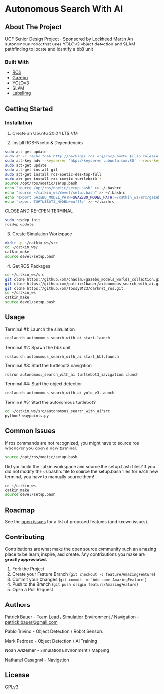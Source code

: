 # Autonomous Search With AI

## About The Project

UCF Senior Design Project - Sponsored by Lockheed Martin
An autonomous robot that uses YOLOv3 object detection and SLAM pathfinding to locate and identify a bb8 unit

### Built With

* [ROS](https://www.ros.org/)
* [Gazebo](http://gazebosim.org/)
* [YOLOv3](https://pjreddie.com/darknet/yolo/)
* [SLAM](https://github.com/xdspacelab/openvslam)
* [LabelImg](https://github.com/tzutalin/labelImg)

## Getting Started

### Installation
1. Create an Ubuntu 20.04 LTS VM

2. Install ROS-Noetic & Dependencies
```bash
sudo apt-get update
sudo sh -c 'echo "deb http://packages.ros.org/ros/ubuntu $(lsb_release -sc) main" > /etc/apt/sources.list.d/ros-latest.list'
sudo apt-key adv --keyserver 'hkp://keyserver.ubuntu.com:80' --recv-key C1CF6E31E6BADE8868B172B4F42ED6FBAB17C654
sudo apt-get update
sudo apt-get install git
sudo apt-get install ros-noetic-desktop-full
sudo apt-get install ros-noetic-turtlebot3-*
source /opt/ros/noetic/setup.bash
echo "source /opt/ros/noetic/setup.bash" >> ~/.bashrc
echo "source ~/catkin_ws/devel/setup.bash" >> ~/.bashrc
echo "export GAZEBO_MODEL_PATH=$GAZEBO_MODEL_PATH:~/catkin_ws/src/gazebo_models_worlds_collection/models" >> ~/.bashrc
echo "export TURTLEBOT3_MODEL=waffle" >> ~/.bashrc
```

CLOSE AND RE-OPEN TERMINAL

```bash
sudo rosdep init
rosdep update
```

3. Create Simulation Workspace
```bash
mkdir -p ~/catkin_ws/src
cd ~/catkin_ws/
catkin_make
source devel/setup.bash
```

4. Get ROS Packages
```bash
cd ~/catkin_ws/src
git clone https://github.com/chaolmu/gazebo_models_worlds_collection.git
git clone https://github.com/patrick1bauer/autonomous_search_with_ai.git
git clone https://github.com/Tossy0423/darknet_ros.git
cd ~/catkin_ws
catkin_make
source devel/setup.bash
```

## Usage

Terminal #1: Launch the simulation
```bash
roslaunch autonomous_search_with_ai start.launch
```

Terminal #2: Spawn the bb8 unit
```bash
roslaunch autonomous_search_with_ai start_bb8.launch
```

Terminal #3: Start the turtlebot3 navigation 
```bash
rosrun autonomous_search_with_ai turtlebot3_navigation.launch
```

Terminal #4: Start the object detection
```bash
roslaunch autonomous_search_with_ai yolo_v3.launch
```

Terminal #5: Start the autonomous turtlebot3
```bash
cd ~/catkin_ws/src/autonomous_search_with_ai/src
python3 waypoints.py
```

## Common Issues

If ros commands are not recognized, you might have to source ros whenever you open a new terminal.
```bash
source /opt/ros/noetic/setup.bash
```

Did you build the catkin workspace and source the setup.bash files?
If you did not modify the ~/.bashrc file to source the setup.bash files for each new terminal, you have to manually source them!
```bash
cd ~/catkin_ws
catkin_make
source devel/setup.bash
```

## Roadmap

See the [open issues](https://github.com/patrick1bauer/autonomous_search_with_ai/issues) for a list of proposed features (and known issues).

## Contributing

Contributions are what make the open source community such an amazing place to be learn, inspire, and create. Any contributions you make are **greatly appreciated**.

1. Fork the Project
2. Create your Feature Branch (`git checkout -b feature/AmazingFeature`)
3. Commit your Changes (`git commit -m 'Add some AmazingFeature'`)
4. Push to the Branch (`git push origin feature/AmazingFeature`)
5. Open a Pull Request

## Authors

Patrick Bauer - Team Lead / Simulation Environment / Navigation - patrick1bauer@gmail.com

Pablo Trivino - Object Detection / Robot Sensors

Mark Pedroso - Object Detection / AI Training

Noah Avizemer - Simulation Environment / Mapping

Nathanel Casagnol - Navigation

## License

[GPLv3](https://github.com/patrick1bauer/autonomous_search_with_ai/blob/main/LICENSE)
